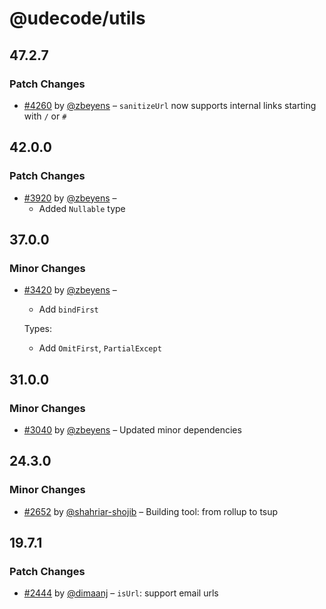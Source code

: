 # @udecode/utils

## 47.2.7

### Patch Changes

- [#4260](https://github.com/udecode/plate/pull/4260) by [@zbeyens](https://github.com/zbeyens) – `sanitizeUrl` now supports internal links starting with `/` or `#`

## 42.0.0

### Patch Changes

- [#3920](https://github.com/udecode/plate/pull/3920) by [@zbeyens](https://github.com/zbeyens) –
  - Added `Nullable` type

## 37.0.0

### Minor Changes

- [#3420](https://github.com/udecode/plate/pull/3420) by [@zbeyens](https://github.com/zbeyens) –

  - Add `bindFirst`

  Types:

  - Add `OmitFirst`, `PartialExcept`

## 31.0.0

### Minor Changes

- [#3040](https://github.com/udecode/plate/pull/3040) by [@zbeyens](https://github.com/zbeyens) – Updated minor dependencies

## 24.3.0

### Minor Changes

- [#2652](https://github.com/udecode/plate/pull/2652) by [@shahriar-shojib](https://github.com/shahriar-shojib) – Building tool: from rollup to tsup

## 19.7.1

### Patch Changes

- [#2444](https://github.com/udecode/plate/pull/2444) by [@dimaanj](https://github.com/dimaanj) – `isUrl`: support email urls
